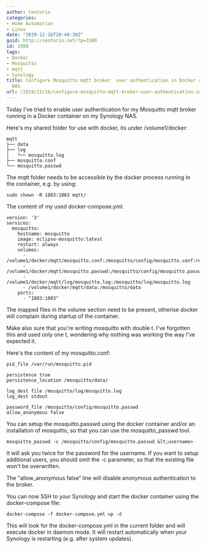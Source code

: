 ```yaml
---
author: Centurio
categories:
- Home Automation
- Linux
date: "2019-12-16T20:40:30Z"
guid: http://centurio.net/?p=3300
id: 3300
tags:
- Docker
- Mosquitto
- mqtt
- Synology
title: Configure Mosquitto mqtt broker  user authentication in Docker running on Synology
  NAS
url: /2019/12/16/configure-mosquitto-mqtt-broker-user-authentication-in-docker-running-on-synology-nas/
---
```

Today I've tried to enable user authentication for my Mosquitto mqtt broker running in a Docker container on my Synology NAS.

Here's my shared folder for use with docker, its under /volume1/docker:

```
mqtt
├── data
├── log
│   └── mosquitto.log
├── mosquitto.conf
└── mosquitto.passwd
```

The mqtt folder needs to be accessible by the docker process running in the container, e.g. by using:

```
sudo chown -R 1883:1883 mqtt/
```

The content of my used docker-compose.yml:

```
version: '3'
services:
  mosquitto:
    hostname: mosquitto
    image: eclipse-mosquitto:latest
    restart: always
    volumes:
      - /volume1/docker/mqtt/mosquitto.conf:/mosquitto/config/mosquitto.conf:ro
      - /volume1/docker/mqtt/mosquitto.passwd:/mosquitto/config/mosquitto.passwd
      - /volume1/docker/mqtt/log/mosquitto.log:/mosquitto/log/mosquitto.log
      - /volume1/docker/mqtt/data:/mosquitto/data
    ports:
      - "1883:1883"

```

The mapped files in the volume section need to be present, otherise docker will complain during startup of the container.

Make also sure that you're writing mosquitto with double t. I've forgotten this and used only one t, wondering why nothing was working the way I've expected it.

Here's the content of my mosquitto.conf:

```
pid_file /var/run/mosquitto.pid

persistence true
persistence_location /mosquitto/data/

log_dest file /mosquitto/log/mosquitto.log
log_dest stdout

password_file /mosquitto/config/mosquitto.passwd
allow_anonymous false
```

You can setup the mosquitto.passwd using the docker container and/or an installation of mosquitto, so that you can use the mosquitto_passwd tool.

```
mosquitto_passwd -c /mosquitto/config/mosquitto.passwd &lt;username>
```

It will ask you twice for the password for the username. If you want to setup additional users, you should omit the -c parameter, so that the existing file won't be overwritten.

The "allow_anonymous false&#8220; line will disable anonymous authentication to the broker.

You can now SSH to your Synology and start the docker container using the docker-compose file:

```
docker-compose -f docker-compose.yml up -d
```

This will look for the docker-compose.yml in the current folder and will execute docker in daemon mode. It will restart automatically when your Synology is restarting (e.g. after system updates).